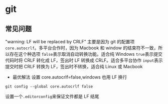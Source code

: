 # git

## 常见问题

"warning: LF will be replaced by CRLF"
主要是因为 git 的配置项`core.autocrlf`。多平台合作时，因为 Macbook 和 window 的结束符不一致，所以存在这个种选项
`false`表示取消自动转换功能。适合纯 Windows
`true`表示提交代码时将 CRLF 转化成 LF，签出时 LF 转换成 CRLF。适合多平台协作
`input`表示提交时把 CRLF 转换为 LF，签出时不转换，适合纯 Linux 或 Macbook

- 最优解法
  设置 core.autocrlf=false,windows 也用 LF 换行

```shell
git config --global core.autocrlf false
```

设置一个`.editorconfig`来保证文件都是 LF 结尾

